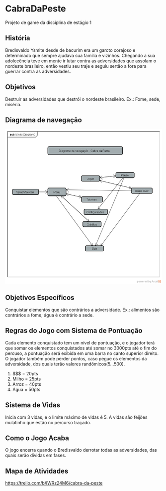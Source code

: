 # CabraDaPeste
Projeto de game da disciplina de estágio 1


## História
  Bredisvaldo Ysmite desde de bacurim era um garoto corajoso e determinado que sempre ajudava sua família e vizinhos. Chegando a sua adolecência teve em mente ir lutar contra as adversidades que assolam o nordeste brasileiro, então vestiu seu traje e seguiu sertão a fora para guerrar contra as adversidades.


## Objetivos
  Destruir as adversidades que destrói o nordeste brasileiro. Ex.: Fome, sede, miséria.
  

## Diagrama de navegação
 
 ![diagrama](Diagrama_de_Navegacao-CabraDaPeste.png)
 

## Objetivos Específicos
  Conquistar elementos que são contrários a adversidade. Ex.: alimentos são contrários a fome; água é contrário a sede.
  

##  Regras do Jogo com Sistema de Pontuação
  Cada elemento conquistado tem um nível de pontuação, e o jogador terá que somar os elementos conquistados até somar no 3000pts até o fim do percuso, a pontuação será exibida em uma barra no canto superior direito. O jogador também pode perder pontos, caso pegue os elementos da adversidade, dos quais terão valores randômicos(5...500).
  
  1. $$$ = 20pts
  2. Milho = 25pts
  3. Arroz = 40pts
  4. Água = 50pts
  

## Sistema de Vidas
  Inicia com 3 vidas, e o limite máximo de vidas é 5. A vidas são feijões mulatinho que estão no percurso traçado.
  
## Como o Jogo Acaba
  O jogo encerra quando o Bredisvaldo derrotar todas as adversidades, das quais serão dívidas em fases.
  
## Mapa de Atividades
  https://trello.com/b/lWRz24M6/cabra-da-peste

